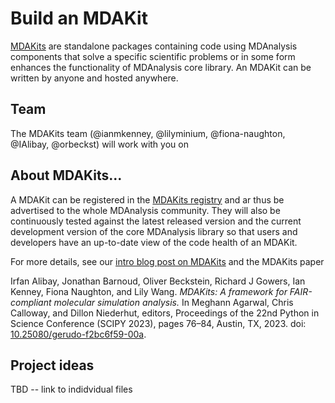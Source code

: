# Build an MDAKit

[MDAKits](https://mdakits.mdanalysis.org/) are
standalone packages containing code using MDAnalysis components that
solve a specific scientific problems or in some form enhances the
functionality of MDAnalysis core library. An MDAKit can be written by
anyone and hosted anywhere.

## Team

The MDAKits team (@ianmkenney, @lilyminium, @fiona-naughton, @IAlibay,
@orbeckst) will work with you on 


## About MDAKits...

A MDAKit can be registered in the [MDAKits
registry](https://mdakits.mdanalysis.org/mdakits.html) and ar thus be
advertised to the whole MDAnalysis community. They will also be
continuously tested against the latest released version and the
current development version of the core MDAnalysis library so that
users and developers have an up-to-date view of the code health of an
MDAKit.

For more details, see our [intro blog post on
MDAKits](https://www.mdanalysis.org/2022/08/24/mdakits-intro/) and the
MDAKits paper 

  Irfan Alibay, Jonathan Barnoud, Oliver Beckstein, Richard J Gowers,
  Ian Kenney, Fiona Naughton, and Lily Wang. *MDAKits: A framework for
  FAIR-compliant molecular simulation analysis.* In Meghann Agarwal,
  Chris Calloway, and Dillon Niederhut, editors, Proceedings of the
  22nd Python in Science Conference (SCIPY 2023), pages 76–84, Austin,
  TX, 2023. doi:
  [10.25080/gerudo-f2bc6f59-00a](https://doi.org/10.25080/gerudo-f2bc6f59-00a).


## Project ideas

TBD -- link to indidvidual files
